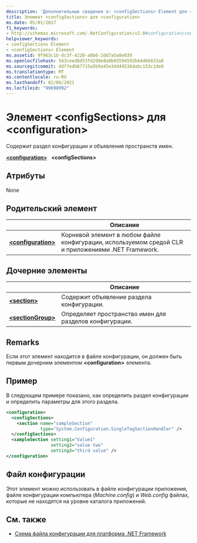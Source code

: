 ```yaml
---
description: 'Дополнительные сведения о: <configSections> Element для <configuration>'
title: Элемент <configSections> для <configuration>
ms.date: 05/01/2017
f1_keywords:
- http://schemas.microsoft.com/.NetConfiguration/v2.0#configuration/configSections
helpviewer_keywords:
- configSections Element
- <configSections> Element
ms.assetid: 9f963c1b-dc3f-4220-a8b6-2dd7a5a8e039
ms.openlocfilehash: 543ceed8d53fd299e8a0b65594592b64d6b833a8
ms.sourcegitcommit: ddf7edb67715a5b9a45e3dd44536dabc153c1de0
ms.translationtype: MT
ms.contentlocale: ru-RU
ms.lasthandoff: 02/06/2021
ms.locfileid: "99698992"
---
```

# <a name="configsections-element-for-configuration"></a>Элемент \<configSections> для \<configuration>

Содержит раздел конфигурации и объявления пространств имен.

[**\<configuration>**](configuration-element.md) &nbsp;&nbsp;**\<configSections>**

## <a name="attributes"></a>Атрибуты

None

## <a name="parent-element"></a>Родительский элемент

|     | Описание |
| --- | ----------- |
| [**\<configuration>**](configuration-element.md) | Корневой элемент в любом файле конфигурации, используемом средой CLR и приложениями .NET Framework. |

## <a name="child-elements"></a>Дочерние элементы

|     | Описание |
| --- | ----------- |
| [**\<section>**](section-element.md) | Содержит объявление раздела конфигурации. |
| [**\<sectionGroup>**](sectiongroup-element-for-configsections.md) | Определяет пространство имен для разделов конфигурации. |

## <a name="remarks"></a>Remarks

Если этот элемент находится в файле конфигурации, он должен быть первым дочерним элементом **\<configuration>** элемента.

## <a name="example"></a>Пример

В следующем примере показано, как определить раздел конфигурации и определить параметры для этого раздела.

```xml
<configuration>
  <configSections>
    <section name="sampleSection"
             type="System.Configuration.SingleTagSectionHandler" />
  </configSections>
  <sampleSection setting1="Value1"
                 setting2="value two"
                 setting3="third value" />
</configuration>
```

## <a name="configuration-file"></a>Файл конфигурации

Этот элемент можно использовать в файле конфигурации приложения, файле конфигурации компьютера (*Machine.config*) и *Web.config* файлах, которые не находятся на уровне каталога приложений.

## <a name="see-also"></a>См. также

- [Схема файла конфигурации для платформа .NET Framework](index.md)
